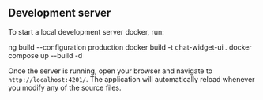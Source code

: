## Development server

To start a local development server docker, run:

ng build --configuration production
docker build -t chat-widget-ui .
docker compose up --build -d


Once the server is running, open your browser and navigate to `http://localhost:4201/`. The application will automatically reload whenever you modify any of the source files.

